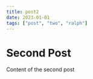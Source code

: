 ```yaml
---
title: post2
date: 2023-01-01
tags: ["post", "two", "ralph"]
---
```


# Second Post

Content of the second post
